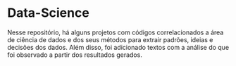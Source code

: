 # Data-Science
Nesse repositório, há alguns projetos com códigos correlacionados a área de ciência de dados e dos seus métodos para extrair padrões, ideias e decisões dos dados. Além disso, foi adicionado textos com a análise do que foi observado a partir dos resultados gerados.
